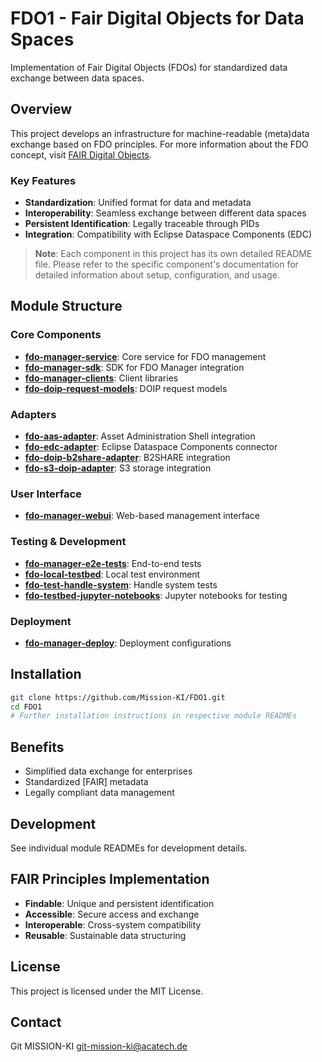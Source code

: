 # FDO1 - Fair Digital Objects for Data Spaces

Implementation of Fair Digital Objects (FDOs) for standardized data exchange between data spaces.

## Overview

This project develops an infrastructure for machine-readable (meta)data exchange based on FDO principles. 
For more information about the FDO concept, visit [FAIR Digital Objects](https://fairdo.org/).

### Key Features

* **Standardization**: Unified format for data and metadata
* **Interoperability**: Seamless exchange between different data spaces
* **Persistent Identification**: Legally traceable through PIDs
* **Integration**: Compatibility with Eclipse Dataspace Components (EDC)

> **Note**: Each component in this project has its own detailed README file. Please refer to the specific component's documentation for detailed information about setup, configuration, and usage.

## Module Structure

### Core Components

* **[fdo-manager-service](./fdo-manager-service)**: Core service for FDO management
* **[fdo-manager-sdk](./fdo-manager-sdk)**: SDK for FDO Manager integration
* **[fdo-manager-clients](./fdo-manager-clients)**: Client libraries
* **[fdo-doip-request-models](./fdo-doip-request-models)**: DOIP request models

### Adapters

* **[fdo-aas-adapter](./fdo-aas-adapter)**: Asset Administration Shell integration
* **[fdo-edc-adapter](./fdo-edc-adapter)**: Eclipse Dataspace Components connector
* **[fdo-doip-b2share-adapter](./fdo-doip-b2share-adapter)**: B2SHARE integration
* **[fdo-s3-doip-adapter](./fdo-s3-doip-adapter)**: S3 storage integration

### User Interface

* **[fdo-manager-webui](./fdo-manager-webui)**: Web-based management interface

### Testing & Development

* **[fdo-manager-e2e-tests](./fdo-manager-e2e-tests)**: End-to-end tests
* **[fdo-local-testbed](./fdo-local-testbed)**: Local test environment
* **[fdo-test-handle-system](./fdo-test-handle-system)**: Handle system tests
* **[fdo-testbed-jupyter-notebooks](./fdo-testbed-jupyter-notebooks)**: Jupyter notebooks for testing

### Deployment

* **[fdo-manager-deploy](./fdo-manager-deploy)**: Deployment configurations

## Installation

```bash
git clone https://github.com/Mission-KI/FDO1.git
cd FDO1
# Further installation instructions in respective module READMEs
```

## Benefits

* Simplified data exchange for enterprises
* Standardized [FAIR] metadata
* Legally compliant data management

## Development

See individual module READMEs for development details.

## FAIR Principles Implementation

* **Findable**: Unique and persistent identification
* **Accessible**: Secure access and exchange
* **Interoperable**: Cross-system compatibility
* **Reusable**: Sustainable data structuring

## License

This project is licensed under the MIT License.

## Contact

Git MISSION-KI <git-mission-ki@acatech.de>
